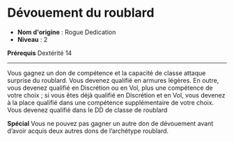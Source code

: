 # Dévouement du roublard

 * **Nom d'origine** : Rogue Dedication
 * **Niveau** : 2


<p><strong>Prérequis</strong> Dextérité 14</p>
<hr>
<p>Vous gagnez un don de compétence et la capacité de classe attaque surprise du roublard. Vous devenez qualifié en armures légères. En outre, vous devenez qualifié en Discrétion ou en Vol, plus une compétence de votre choix ; si vous êtes déjà qualifié en Discrétion et en Vol, vous devenez à la place qualifié dans une compétence supplémentaire de votre choix. Vous devenez qualifié dans le DD de classe de roublard</p>
<p><strong>Spécial</strong> Vous ne pouvez pas gagner un autre don de dévouement avant d’avoir acquis deux autres dons de l’archétype roublard.</p>